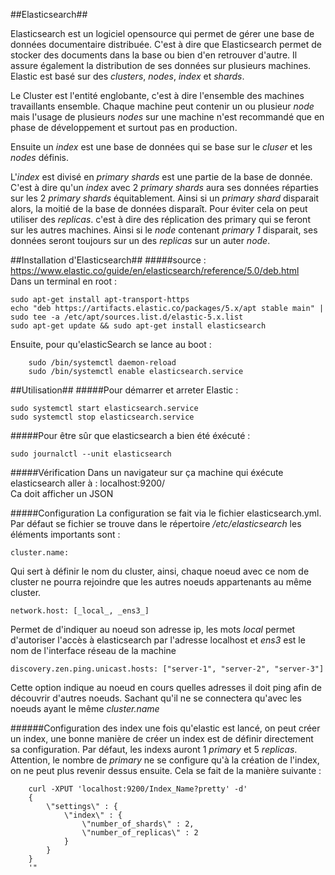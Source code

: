 ##Elasticsearch##

Elasticsearch est un logiciel opensource qui permet de gérer une base de données documentaire distribuée. C'est à dire que Elasticsearch permet de stocker des documents dans la base ou bien d'en retrouver d'autre. Il assure également la distribution de ses données sur plusieurs machines. Elastic est basé sur des _clusters_, _nodes_, _index_ et _shards_. 

Le Cluster est l'entité englobante, c'est à dire l'ensemble des machines travaillants ensemble. Chaque machine peut contenir un ou plusieur _node_ mais l'usage de plusieurs _nodes_ sur une machine n'est recommandé que en phase de développement et surtout pas en production.

Ensuite un _index_ est une base de données qui se base sur le _cluser_ et les _nodes_ définis.

L'_index_ est divisé en _primary shards_ est une partie de la base de donnée. C'est à dire qu'un _index_ avec 2 _primary shards_ aura ses données réparties sur les 2 _primary shards_ équitablement. Ainsi si un _primary shard_ disparait alors, la moitié de la base de données disparaît. Pour éviter cela on peut utiliser des _replicas_. c'est à dire des réplication des primary qui se feront sur les autres machines. Ainsi si le _node_ contenant _primary 1_ disparait, ses données seront toujours sur un des _replicas_ sur un auter _node_. 


##Installation d'Elasticsearch##
#####source : https://www.elastic.co/guide/en/elasticsearch/reference/5.0/deb.html  
Dans un terminal en root :  

    sudo apt-get install apt-transport-https
    echo "deb https://artifacts.elastic.co/packages/5.x/apt stable main" | sudo tee -a /etc/apt/sources.list.d/elastic-5.x.list  
    sudo apt-get update && sudo apt-get install elasticsearch  

Ensuite, pour qu'elasticSearch se lance au boot :

        sudo /bin/systemctl daemon-reload  
        sudo /bin/systemctl enable elasticsearch.service  

##Utilisation##
#####Pour démarrer et arreter Elastic :  

    sudo systemctl start elasticsearch.service  
    sudo systemctl stop elasticsearch.service  

#####Pour être sûr que elasticsearch a bien été éxécuté :  

    sudo journalctl --unit elasticsearch  


#####Vérification
Dans un navigateur sur ça machine qui éxécute elasticsearch aller à : localhost:9200/  
Ca doit afficher un JSON  


#####Configuration
La configuration se fait via le fichier elasticsearch.yml. Par défaut se fichier se trouve dans le répertoire _/etc/elasticsearch_
les éléments importants sont :
 
    cluster.name:
    
 Qui sert à définir le nom du cluster, ainsi, chaque noeud avec ce nom de cluster ne pourra rejoindre que les autres noeuds appartenants au même cluster.
 
    network.host: [_local_, _ens3_]

Permet de d'indiquer au noeud son adresse ip, les mots _local_ permet d'autoriser l'accès à elasticsearch par l'adresse localhost et _ens3_ est le nom de l'interface réseau de la machine

    discovery.zen.ping.unicast.hosts: ["server-1", "server-2", "server-3"]
    
Cette option indique au noeud en cours quelles adresses il doit ping afin de découvrir d'autres noeuds. Sachant qu'il ne se connectera qu'avec les noeuds ayant le même _cluster.name_

######Configuration des index
une fois qu'elastic est lancé, on peut créer un index, une bonne manière de créer un index est de définir directement sa configuration. Par défaut, les indexs auront 1 _primary_ et 5 _replicas_.
Attention, le nombre de _primary_ ne se configure qu'à la création de l'index, on ne peut plus revenir dessus ensuite. Cela se fait de la manière suivante :

        curl -XPUT 'localhost:9200/Index_Name?pretty' -d'
        {
            \"settings\" : {
                \"index\" : {
                    \"number_of_shards\" : 2, 
                    \"number_of_replicas\" : 2 
                }
            }
        }
        '" 




    











